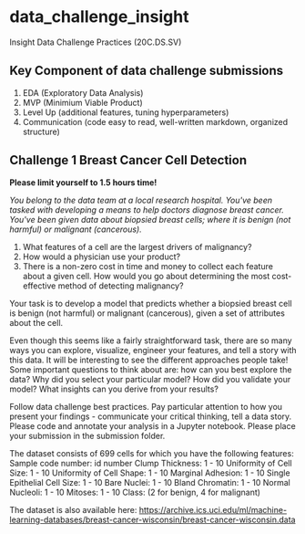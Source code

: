 # data_challenge_insight
Insight Data Challenge Practices (20C.DS.SV)

## Key Component of data challenge submissions
1. EDA  (Exploratory Data Analysis)  
2. MVP (Minimium Viable Product)  
3. Level Up (additional features, tuning hyperparameters)   
4. Communication (code easy to read, well-written markdown, organized structure)

## Challenge 1 Breast Cancer Cell Detection
**Please limit yourself to 1.5 hours time!**  
 
*You belong to the data team at a local research hospital. You've been tasked with 
developing a means to help doctors diagnose breast cancer. You've been given data 
about biopsied breast cells; where it is benign (not harmful) or malignant (cancerous).*   
1. What features of a cell are the largest drivers of malignancy? 
2. How would a physician use your product? 
3. There is a non-zero cost in time and money to collect each feature about a given cell. How would you go about determining the most cost-effective method of 
detecting malignancy? 


Your task is to develop a model that predicts whether a biopsied breast cell is benign (not harmful) or malignant (cancerous), given a set of attributes about the cell.  

Even though this seems like a fairly straightforward task, there are so many ways you can explore, visualize, engineer your features, and tell a story with this data. It will be interesting to see the different approaches people take! Some important questions to think about are: how can you best explore the data? Why did you select your particular model? How did you validate your model? What insights can you derive from your results?

Follow data challenge best practices. Pay particular attention to how you present your findings - communicate your critical thinking, tell a data story. Please code and annotate your analysis in a Jupyter notebook. Please place your submission in the submission folder.

The dataset consists of 699 cells for which you have the following features:
Sample code number: id number Clump Thickness: 1 - 10 Uniformity of Cell Size: 1 - 10 Uniformity of Cell Shape: 1 - 10 Marginal Adhesion: 1 - 10 Single Epithelial Cell Size: 1 - 10 Bare Nuclei: 1 - 10 Bland Chromatin: 1 - 10 Normal Nucleoli: 1 - 10 Mitoses: 1 - 10 Class: (2 for benign, 4 for malignant)  

The dataset is also available here: https://archive.ics.uci.edu/ml/machine-learning-databases/breast-cancer-wisconsin/breast-cancer-wisconsin.data
